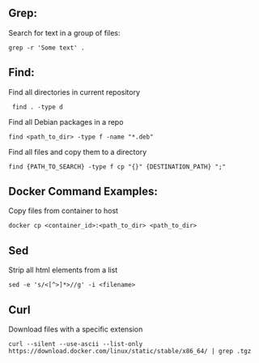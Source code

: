 ## Grep:

Search for text in a group of files:
```
grep -r 'Some text' .
```

## Find:
Find all directories in current repository
```
 find . -type d
```

Find all Debian packages in a repo
```
find <path_to_dir> -type f -name "*.deb"
```

Find all files and copy them to a directory
```
find {PATH_TO_SEARCH} -type f cp "{}" {DESTINATION_PATH} ";"

```

## Docker Command Examples:
Copy files from container to host
```
docker cp <container_id>:<path_to_dir> <path_to_dir>
```

## Sed
Strip all html elements from a list
```
sed -e 's/<[^>]*>//g' -i <filename>
```

## Curl
Download files with a specific extension
```
curl --silent --use-ascii --list-only https://download.docker.com/linux/static/stable/x86_64/ | grep .tgz
```
